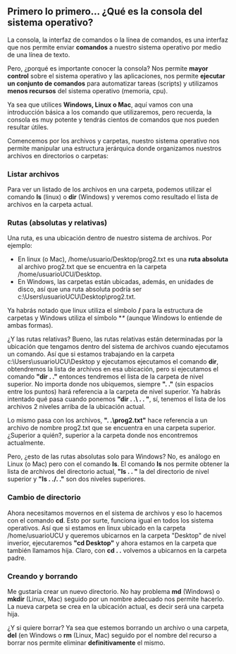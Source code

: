 
## Primero lo primero... ¿Qué es la consola del sistema operativo?

La consola, la interfaz de comandos o la línea de comandos, es una interfaz que nos permite enviar **comandos** a nuestro sistema operativo por medio de una línea de texto.

Pero, ¿porqué es importante conocer la consola? Nos permite **mayor control** sobre el sistema operativo y las aplicaciones, nos permite **ejecutar un conjunto de comandos** para automatizar tareas (scripts) y utilizamos **menos recursos** del sistema operativo (memoria, cpu).

Ya sea que utilices **Windows, Linux o Mac**, aquí vamos con una introducción básica a los comando que utilizaremos, pero recuerda, la consola es muy potente y tendrás cientos de comandos que nos pueden resultar útiles.

Comencemos por los archivos y carpetas, nuestro sistema operativo nos permite manipular una estructura jerárquica donde organizamos nuestros archivos en directorios o carpetas:

### Listar archivos
Para ver un listado de los archivos en una carpeta, podemos utilizar el comando **ls** (linux) o **dir** (Windows) y veremos como resultado el lista de archivos en la carpeta actual.

### Rutas (absolutas y relativas)
Una ruta, es una ubicación dentro de nuestro sistema de archivos. Por ejemplo:

 - En linux (o Mac), /home/usuario/Desktop/prog2.txt es una **ruta absoluta** al archivo prog2.txt que se encuentra en la carpeta /home/usuarioUCU/Desktop.
 - En Windows, las carpetas están ubicadas, además, en unidades de disco, así que una ruta absoluta podría ser c:\Users\usuarioUCU\Desktop\prog2.txt.

Ya habrás notado que linux utiliza el símbolo **/** para la estructura de carpetas y Windows utiliza el símbolo **\** (aunque Windows lo entiende de ambas formas).

¿Y las rutas relativas? Bueno, las rutas relativas están determinadas por la ubicación que tengamos dentro del sistema de archivos cuando ejecutamos un comando. Así que si estamos trabajando en la carpeta c:\Users\usuarioUCU\Desktop y ejecutamos ejecutamos el comando **dir**, obtendremos la lista de archivos en esa ubicación, pero si ejecutamos el comando **"dir  . ."** entonces tendremos el lista de la carpeta de nivel superior. No importa donde nos ubiquemos, siempre **". ."** (sin espacios entre los puntos) hará referencia a la carpeta de nivel superior. Ya habrás intentado qué pasa cuando ponemos **"dir . .\ . . "**, sí, tenemos el lista de los archivos 2 niveles arriba de la ubicación actual.

Lo mismo pasa con los archivos, **". .\prog2.txt"** hace referencia a un archivo de nombre prog2.txt que se encuentra en una carpeta superior. ¿Superior a quién?, superior a la carpeta donde nos encontremos actualmente.

Pero, ¿esto de las rutas absolutas solo para Windows? No, es análogo en Linux (o Mac) pero con el comando **ls**. El comando **ls** nos permite obtener la lista de archivos del directorio actual, **"ls . . "** la del directorio de nivel superior y **"ls . ./. ."** son dos niveles superiores.

### Cambio de directorio
Ahora necesitamos movernos en el sistema de archivos y eso lo hacemos con el comando **cd**. Esto por surte, funciona igual en todos los sistema operativos. Así que si estamos en linux ubicado en la carpeta /home/usuarioUCU y queremos ubicarnos en la carpeta "Desktop" de nivel inverior, ejecutaremos **"cd Desktop"** y ahora estamos en la carpeta que también llamamos hija. Claro, con **cd . .** volvemos a ubicarnos en la carpeta padre.

### Creando y borrando
Me gustaría crear un nuevo directorio. No hay problema **md** (Windows) o **mkdir** (Linux, Mac) seguido por un nombre adecuado nos permite hacerlo. La nueva carpeta se crea en la ubicación actual, es decir será una carpeta hija.

¿Y si quiere borrar?  Ya sea que estemos borrando un archivo o una carpeta, **del** (en Windows o **rm** (Linux, Mac) seguido por el nombre del recurso a borrar nos permite eliminar **definitivamente** el mismo.

